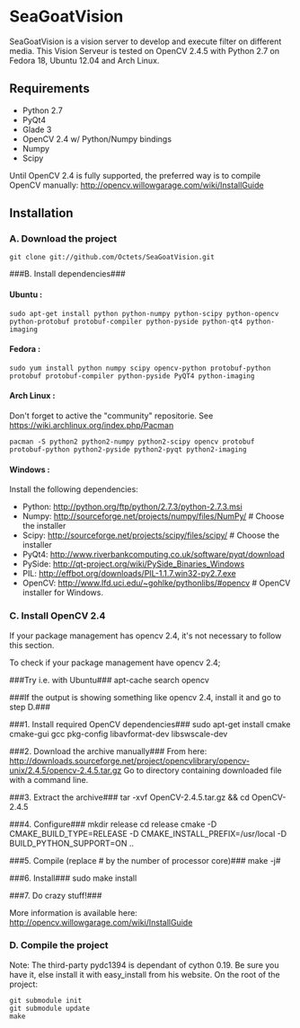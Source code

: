 SeaGoatVision
=============
SeaGoatVision is a vision server to develop and execute filter on different media.
This Vision Serveur is tested on OpenCV 2.4.5 with Python 2.7 on Fedora 18, Ubuntu 12.04 and Arch Linux.

Requirements
------------

 - Python 2.7
 - PyQt4
 - Glade 3
 - OpenCV 2.4 w/ Python/Numpy bindings
 - Numpy
 - Scipy

Until OpenCV 2.4 is fully supported, the preferred way is to compile OpenCV manually:
http://opencv.willowgarage.com/wiki/InstallGuide

Installation
------------
### A. Download the project ###
    git clone git://github.com/Octets/SeaGoatVision.git

###B. Install dependencies###
#### Ubuntu : ####
	sudo apt-get install python python-numpy python-scipy python-opencv python-protobuf protobuf-compiler python-pyside python-qt4 python-imaging

#### Fedora : ####
	sudo yum install python numpy scipy opencv-python protobuf-python protobuf protobuf-compiler python-pyside PyQT4 python-imaging

#### Arch Linux : ####
Don't forget to active the "community" repositorie. See https://wiki.archlinux.org/index.php/Pacman

	pacman -S python2 python2-numpy python2-scipy opencv protobuf protobuf-python python2-pyside python2-pyqt python2-imaging

#### Windows : ####
Install the following dependencies:

 - Python:	http://python.org/ftp/python/2.7.3/python-2.7.3.msi
 - Numpy:	http://sourceforge.net/projects/numpy/files/NumPy/	# Choose the installer
 - Scipy:	http://sourceforge.net/projects/scipy/files/scipy/	# Choose the installer
 - PyQt4:	http://www.riverbankcomputing.co.uk/software/pyqt/download
 - PySide:	http://qt-project.org/wiki/PySide_Binaries_Windows
 - PIL:		http://effbot.org/downloads/PIL-1.1.7.win32-py2.7.exe
 - OpenCV:	http://www.lfd.uci.edu/~gohlke/pythonlibs/#opencv	# OpenCV installer for Windows.

### C. Install OpenCV 2.4 ###
If your package management has opencv 2.4, it's not necessary to follow this section.

To check if your package management have opencv 2.4;

###Try i.e. with Ubuntu###
	apt-cache search opencv

###If the output is showing something like opencv 2.4, install it and go to step D.###

###1. Install required OpenCV dependencies###
	sudo apt-get install cmake cmake-gui gcc pkg-config libavformat-dev libswscale-dev

###2. Download the archive manually###
	From here: http://downloads.sourceforge.net/project/opencvlibrary/opencv-unix/2.4.5/opencv-2.4.5.tar.gz
	Go to directory containing downloaded file with a command line.

###3. Extract the archive###
	tar -xvf OpenCV-2.4.5.tar.gz && cd OpenCV-2.4.5

###4. Configure###
	mkdir release
	cd release
	cmake -D CMAKE_BUILD_TYPE=RELEASE -D CMAKE_INSTALL_PREFIX=/usr/local -D BUILD_PYTHON_SUPPORT=ON ..

###5. Compile (replace # by the number of processor core)###
	make -j#

###6. Install###
	sudo make install

###7. Do crazy stuff!###

More information is available here: http://opencv.willowgarage.com/wiki/InstallGuide

### D. Compile the project ###
Note: The third-party pydc1394 is dependant of cython 0.19. Be sure you have it, else install it with easy_install from his website.
On the root of the project:

	git submodule init
	git submodule update
	make
